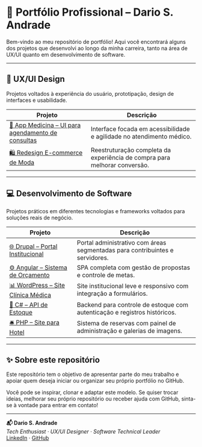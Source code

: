 # 🎨 Portfólio Profissional – Dario S. Andrade

Bem-vindo ao meu repositório de portfólio! Aqui você encontrará alguns dos projetos que desenvolvi ao longo da minha carreira, tanto na área de UX/UI quanto em desenvolvimento de software.

---

## 🔷 UX/UI Design

Projetos voltados à experiência do usuário, prototipação, design de interfaces e usabilidade.

| Projeto | Descrição |
|--------|-----------|
| [📱 App Medicina – UI para agendamento de consultas](ux-ui/projeto-app-medicina/) | Interface focada em acessibilidade e agilidade no atendimento médico. |
| [🛍️ Redesign E-commerce de Moda](ux-ui/redesign-ecommerce/) | Reestruturação completa da experiência de compra para melhorar conversão. |

---

## 💻 Desenvolvimento de Software

Projetos práticos em diferentes tecnologias e frameworks voltados para soluções reais de negócio.

| Projeto | Descrição |
|--------|-----------|
| [🌐 Drupal – Portal Institucional](desenvolvimento/drupal-portal-institucional/) | Portal administrativo com áreas segmentadas para contribuintes e servidores. |
| [⚙️ Angular – Sistema de Orçamento](desenvolvimento/angular-sistema-financeiro/) | SPA completa com gestão de propostas e controle de metas. |
| [📊 WordPress – Site Clínica Médica](desenvolvimento/wordpress-clinica/) | Site institucional leve e responsivo com integração a formulários. |
| [💾 C# – API de Estoque](desenvolvimento/csharp-api-controle-estoque/) | Backend para controle de estoque com autenticação e registros históricos. |
| [🛎️ PHP – Site para Hotel](desenvolvimento/php-site-hotel/) | Sistema de reservas com painel de administração e galerias de imagens. |

---

## ✨ Sobre este repositório

Este repositório tem o objetivo de apresentar parte do meu trabalho e apoiar quem deseja iniciar ou organizar seu próprio portfólio no GitHub.

Você pode se inspirar, clonar e adaptar este modelo. Se quiser trocar ideias, melhorar seu próprio repositório ou receber ajuda com GitHub, sinta-se à vontade para entrar em contato!

---

**📬 Dario S. Andrade**  
*Tech Enthusiast · UX/UI Designer · Software Technical Leader*  
[LinkedIn](https://www.linkedin.com/in/dariosandrade) · [GitHub](https://github.com/DarioSAndrade)
